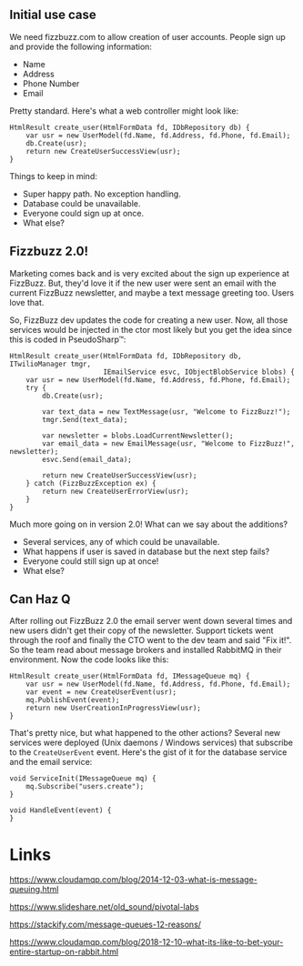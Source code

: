 <!-- vim:sw=4:tw=144:expandtab:
-->

## Initial use case

We need fizzbuzz.com to allow creation of user accounts. People sign up and provide the following information:

* Name
* Address
* Phone Number
* Email

Pretty standard. Here's what a web controller might look like:

```
HtmlResult create_user(HtmlFormData fd, IDbRepository db) {
    var usr = new UserModel(fd.Name, fd.Address, fd.Phone, fd.Email);
    db.Create(usr);
    return new CreateUserSuccessView(usr);
}
```

Things to keep in mind:

* Super happy path. No exception handling.
* Database could be unavailable.
* Everyone could sign up at once.
* What else?

## Fizzbuzz 2.0!

Marketing comes back and is very excited about the sign up experience at FizzBuzz. But, they'd love it if the new user were sent an email with
the current FizzBuzz newsletter, and maybe a text message greeting too. Users love that.

So, FizzBuzz dev updates the code for creating a new user. Now, all those services would be injected in the ctor most likely but you get the
idea since this is coded in PseudoSharp™:

```
HtmlResult create_user(HtmlFormData fd, IDbRepository db, ITwilioManager tmgr,
                       IEmailService esvc, IObjectBlobService blobs) {
    var usr = new UserModel(fd.Name, fd.Address, fd.Phone, fd.Email);
    try {
        db.Create(usr);

        var text_data = new TextMessage(usr, "Welcome to FizzBuzz!");
        tmgr.Send(text_data);

        var newsletter = blobs.LoadCurrentNewsletter();
        var email_data = new EmailMessage(usr, "Welcome to FizzBuzz!", newsletter);
        esvc.Send(email_data);

        return new CreateUserSuccessView(usr);
    } catch (FizzBuzzException ex) {
        return new CreateUserErrorView(usr);
    }
}
```

Much more going on in version 2.0! What can we say about the additions?

* Several services, any of which could be unavailable.
* What happens if user is saved in database but the next step fails?
* Everyone could still sign up at once!
* What else?

## Can Haz Q

After rolling out FizzBuzz 2.0 the email server went down several times and new users didn't get their copy of the newsletter. Support tickets
went through the roof and finally the CTO went to the dev team and said "Fix it!". So the team read about message brokers and installed RabbitMQ
in their environment. Now the code looks like this:

```
HtmlResult create_user(HtmlFormData fd, IMessageQueue mq) {
    var usr = new UserModel(fd.Name, fd.Address, fd.Phone, fd.Email);
    var event = new CreateUserEvent(usr);
    mq.PublishEvent(event);
    return new UserCreationInProgressView(usr);
}
```

That's pretty nice, but what happened to the other actions? Several new services were deployed (Unix daemons / Windows services) that subscribe
to the `CreateUserEvent` event. Here's the gist of it for the database service and the email service:

```
void ServiceInit(IMessageQueue mq) {
    mq.Subscribe("users.create");
}

void HandleEvent(event) {
}
```

# Links

https://www.cloudamqp.com/blog/2014-12-03-what-is-message-queuing.html

https://www.slideshare.net/old_sound/pivotal-labs

https://stackify.com/message-queues-12-reasons/

https://www.cloudamqp.com/blog/2018-12-10-what-its-like-to-bet-your-entire-startup-on-rabbit.html
